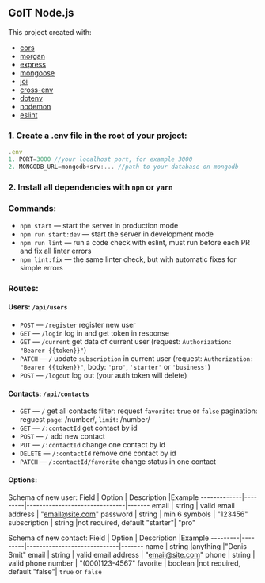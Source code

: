 
## GoIT Node.js 
This project created with:
- [cors](https://github.com/expressjs/cors#readme)
- [morgan](https://github.com/expressjs/morgan#readme)
- [express](http://expressjs.com/)
- [mongoose](https://mongoosejs.com/)
- [joi](https://github.com/hapijs/joi#readme)
- [cross-env](https://github.com/kentcdodds/cross-env#readme)
- [dotenv](https://github.com/motdotla/dotenv#readme)
- [nodemon](https://nodemon.io/)
- [eslint](https://eslint.org/)
 ### 1. Create a .env file in the root of your project:
```javascript
.env
1. PORT=3000 //your localhost port, for example 3000
2. MONGODB_URL=mongodb+srv:... //path to your database on mongodb
```
 ### 2. Install all dependencies with `npm` or `yarn`
 ### Commands:
- `npm start` &mdash; start the server in production mode
- `npm run start:dev` &mdash; start the server in development mode
- `npm run lint` &mdash; run a code check with eslint, must run before each PR and fix all linter errors
- `npm lint:fix` &mdash; the same linter check, but with automatic fixes for simple errors
 ### Routes:
#### Users:  `/api/users`
- `POST` &mdash; `/register` register new user
- `GET` &mdash; `/login` log in and get token in response
- `GET` &mdash; `/current` get data of current user (request: `Authorization: "Bearer {{token}}"`)
- `PATCH` &mdash; `/` update `subscription` in current user (request: `Authorization: "Bearer {{token}}"`, body: `'pro'`, `'starter'` or `'business'`)
- `POST` &mdash; `/logout` log out (your auth token will delete)

#### Contacts:  `/api/contacts`
- `GET` &mdash; `/` get all contacts 
  filter:  request `favorite`: `true` or `false`
  pagination: reguest `page`: /number/, `limit`: /number/
- `GET` &mdash; `/:contactId` get contact by id
- `POST` &mdash; `/` add new contact
- `PUT` &mdash; `/:contactId` change one contact by id
- `DELETE` &mdash; `/:contactId` remove one contact by id
- `PATCH` &mdash; `/:contactId/favorite` change status in one contact



#### Options:
Schema of new user:
Field        | Option  | Description                   |Example
-------------|---------|-------------------------------|-------
email        | string  | valid email address           | "email@site.com"
password     | string  | min 6 symbols                 | "123456"
subscription | string  |not required, default "starter"| "pro"


Schema of new contact:
Field    | Option  | Description                 |Example
---------|---------|-----------------------------|-------
name     | string  |anything                     |"Denis Smit"
email    | string  | valid email address         | "email@site.com"
phone    | string  | valid phone number          | "(000)123-4567"
favorite | boolean |not required, default "false"| `true` or `false`

